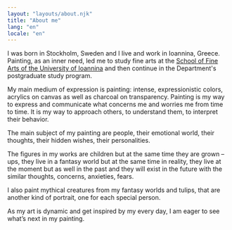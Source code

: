 ```yaml
---
layout: "layouts/about.njk"
title: "About me"
lang: "en"
locale: "en"
---
```


I was born in Stockholm, Sweden and I live and work in Ioannina, Greece. Painting, as an inner need, led me to study fine arts at the [School of Fine Arts of the University of Ioannina](https://www.uoi.gr/en/education/departments/department-fine-arts-and-art-sciences/) and then continue in the Department's postgraduate study program.

My main medium of expression is painting: intense, expressionistic colors, acrylics on canvas as well as charcoal on transparency. Painting is my way to express and communicate what concerns me and worries me from time to time. It is my way to approach others, to understand them, to interpret their behavior.

The main subject of my painting are people, their emotional world, their thoughts, their hidden wishes, their personalities.

The figures in my works are children but at the same time they are grown – ups, they live in a fantasy world but at the same time in reality, they live at the moment but as well in the past and they will exist in the future with the similar thoughts, concerns, anxieties, fears.

I also paint mythical creatures from my fantasy worlds and tulips, that are another kind of portrait, one for each special person.

As my art is dynamic and get inspired by my every day, I am eager to see what’s next in my painting.
